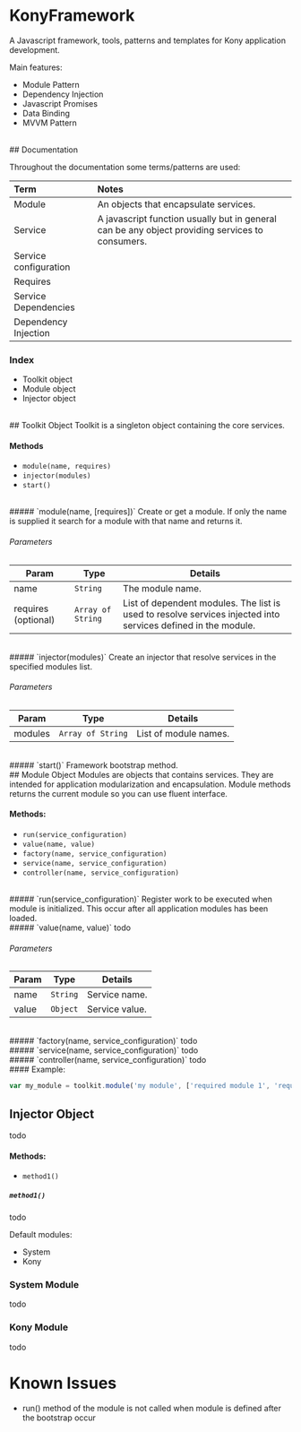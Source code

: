# KonyFramework

A Javascript framework, tools, patterns and templates for Kony application development.

Main features:
- Module Pattern
- Dependency Injection
- Javascript Promises
- Data Binding
- MVVM Pattern

<br>
## Documentation

Throughout the documentation some terms/patterns are used:

Term | Notes
:--- | :---
Module | An objects that encapsulate services.
Service | A javascript function usually but in general can be any object providing services to consumers. 
Service configuration | 
Requires |
Service Dependencies |
Dependency Injection |

### Index
- Toolkit object
- Module object
- Injector object

<br>
## Toolkit Object
Toolkit is a singleton object containing the core services.

#### Methods
- `module(name, requires)`
- `injector(modules)`
- `start()`

<br>
##### `module(name, [requires])`
Create or get a module. If only the name is supplied it search for a module with that name and returns it.

###### Parameters

Param | Type | Details
--- | --- | ---
name | `String` | The module name.
requires (optional) | `Array of String` | List of dependent modules. The list is used to resolve services injected into services defined in the module.

<br>
##### `injector(modules)`
Create an injector that resolve services in the specified modules list.

###### Parameters
Param | Type | Details
--- | --- | ---
modules | `Array of String` | List of module names.

<br>
##### `start()`
Framework bootstrap method.


<br>
## Module Object
Modules are objects that contains services. They are intended for application modularization and encapsulation. Module methods returns the current module so you can use fluent interface.

#### Methods:
- `run(service_configuration)`
- `value(name, value)`
- `factory(name, service_configuration)`
- `service(name, service_configuration)`
- `controller(name, service_configuration)`

<br>
##### `run(service_configuration)`
Register work to be executed when module is initialized. This occur after all application modules has been loaded.

<br>
##### `value(name, value)`
todo

###### Parameters
Param | Type | Details
--- | --- | ---
name | `String` | Service name.
value | `Object` | Service value.

<br>
##### `factory(name, service_configuration)`
todo

<br>
##### `service(name, service_configuration)`
todo

<br>
##### `controller(name, service_configuration)`
todo

<br>
#### Example:

```javascript
var my_module = toolkit.module('my module', ['required module 1', 'required module 2']);
```

## Injector Object
todo

#### Methods:
- `method1()` 

##### `method1()`
todo


Default modules:
- System
- Kony

### System Module
todo

### Kony Module
todo



# Known Issues
- run() method of the module is not called when module is defined after the bootstrap occur
